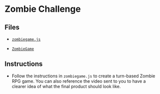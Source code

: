 # Zombie Challenge

## Files

* [`zombiegame.js`](Unsolved/zombiegame.js)

* [`ZombieGame`](https://youtu.be/ujDl4IXAagc)

## Instructions

* Follow the instructions in `zombiegame.js` to create a turn-based Zombie RPG game. You can also reference the video sent to you to have a clearer idea of what the final product should look like.
